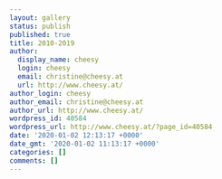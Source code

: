 ```yaml
---
layout: gallery
status: publish
published: true
title: 2010-2019
author:
  display_name: cheesy
  login: cheesy
  email: christine@cheesy.at
  url: http://www.cheesy.at/
author_login: cheesy
author_email: christine@cheesy.at
author_url: http://www.cheesy.at/
wordpress_id: 40584
wordpress_url: http://www.cheesy.at/?page_id=40584
date: '2020-01-02 12:13:17 +0000'
date_gmt: '2020-01-02 11:13:17 +0000'
categories: []
comments: []
---
```

